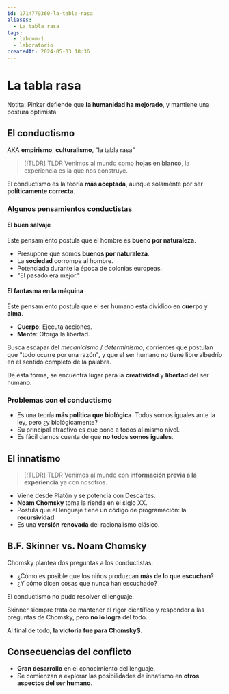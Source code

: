 ```yaml
---
id: 1714779360-la-tabla-rasa
aliases:
  - La tabla rasa
tags:
  - labcom-1
  - laboratorio
createdAt: 2024-05-03 18:36
---
```


# La tabla rasa

Notita: Pinker defiende que **la humanidad ha mejorado**, y mantiene una postura optimista.

## El conductismo

AKA **empirismo**, **culturalismo**, "la tabla rasa"

> [!TLDR] TLDR
> Venimos al mundo como **hojas en blanco**, la experiencia es la que nos construye.

El conductismo es la teoría **más aceptada**, aunque solamente por ser **políticamente correcta**.

### Algunos pensamientos conductistas

#### El buen salvaje

Este pensamiento postula que el hombre es **bueno por naturaleza**.

- Presupone que somos **buenos por naturaleza**.
- La **sociedad** corrompe al hombre.
- Potenciada durante la época de colonias europeas.
- "El pasado era mejor."

#### El fantasma en la máquina

Este pensamiento postula que el ser humano está dividido en **cuerpo** y **alma**.

- **Cuerpo**: Ejecuta acciones.
- **Mente**: Otorga la libertad.

Busca escapar del *mecanicismo* / *determinismo*, corrientes que postulan que "todo ocurre por una razón", y que el ser humano no tiene libre albedrío en el sentido completo de la palabra.

De esta forma, se encuentra lugar para la **creatividad** y **libertad** del ser humano.

### Problemas con el conductismo

- Es una teoría **más política que biológica**. Todos somos iguales ante la ley, pero ¿y biológicamente?
- Su principal atractivo es que pone a todos al mismo nivel.
- Es fácil darnos cuenta de que **no todos somos iguales**.

## El innatismo

> [!TLDR] TLDR
> Venimos al mundo con **información previa a la experiencia** ya con nosotros.

- Viene desde Platón y se potencia con Descartes.
- **Noam Chomsky** toma la rienda en el siglo XX.
- Postula que el lenguaje tiene un código de programación: la **recursividad**.
- Es una **versión renovada** del racionalismo clásico.

## B.F. Skinner vs. Noam Chomsky

Chomsky plantea dos preguntas a los conductistas:

- ¿Cómo es posible que los niños produzcan **más de lo que escuchan**?
- ¿Y cómo dicen cosas que nunca han escuchado?

El conductismo no pudo resolver el lenguaje.

Skinner siempre trata de mantener el rigor científico y responder a las preguntas de Chomsky, pero **no lo logra** del todo.

Al final de todo, **la victoria fue para Chomsky$**.

## Consecuencias del conflicto

- **Gran desarrollo** en el conocimiento del lenguaje.
- Se comienzan a explorar las posibilidades de innatismo en **otros aspectos del ser humano**.
